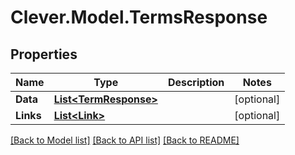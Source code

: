 # Clever.Model.TermsResponse
## Properties

Name | Type | Description | Notes
------------ | ------------- | ------------- | -------------
**Data** | [**List&lt;TermResponse&gt;**](TermResponse.md) |  | [optional] 
**Links** | [**List&lt;Link&gt;**](Link.md) |  | [optional] 

[[Back to Model list]](../README.md#documentation-for-models) [[Back to API list]](../README.md#documentation-for-api-endpoints) [[Back to README]](../README.md)

